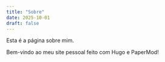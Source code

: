 ```yaml
---
title: "Sobre"
date: 2025-10-01
draft: false
---
```


Esta é a página sobre mim.

Bem-vindo ao meu site pessoal feito com Hugo e PaperMod!
